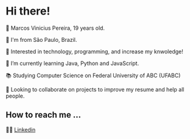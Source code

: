 # Hi there!

👋 Marcos Vinicius Pereira, 19 years old.

📍 I'm from São Paulo, Brazil.

👀 Interested in technology, programming, and increase my knwoledge!

🌱 I’m currently learning Java, Python and JavaScript.

📚 Studying Computer Science on Federal University of ABC (UFABC)

👯 Looking to collaborate on projects to improve my resume and help all people.


## How to reach me ...

🤝🏼 [Linkedin](linkedin.com/in/marcos-vinicius-pereira-285560212)
